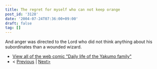 ```yaml
---
title: The regret for myself who can not keep orange
post_id: '3128'
date: '2004-07-24T07:36:00+09:00'
draft: false
tag: []
---
```


And anger was directed to the Lord who did not think anything about his subordinates than a wounded wizard.

*   [View all of the web comic "Daily life of the Yakumo family"](/tag/yakumo-family?order=ASC)
*   < [Previous](/3127) | [Next>](/3129)